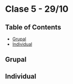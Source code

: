 # Clase 5 - 29/10 <!-- omit in toc -->
## Table of Contents <!-- omit in toc -->
- [Grupal](#grupal)
- [Individual](#individual)
## Grupal

## Individual
